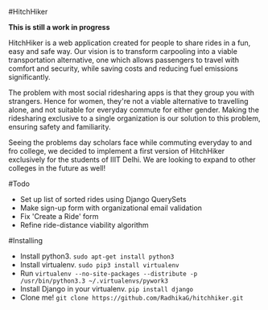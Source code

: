 #HitchHiker

**This is still a work in progress**

HitchHiker is a web application created for people to share rides in a fun, easy and safe way. Our vision is to transform carpooling into a viable transportation alternative, one which allows passengers to travel with comfort and security, while saving costs and reducing fuel emissions significantly.

The problem with most social ridesharing apps is that they group you with strangers. Hence for women, they're not a viable alternative to travelling alone, and not suitable for everyday commute for either gender. Making the ridesharing exclusive to a single organization is our solution to this problem, ensuring safety and familiarity.

Seeing the problems day scholars face while commuting everyday to and fro college, we decided to implement a first version of HitchHiker exclusively for the students of IIIT Delhi. We are looking to expand to other colleges in the future as well!

#Todo
* Set up list of sorted rides using Django QuerySets
* Make sign-up form with organizational email validation
* Fix 'Create a Ride' form
* Refine ride-distance viability algorithm

#Installing
* Install python3. `sudo apt-get install python3`
* Install virtualenv. `sudo pip3 install virtualenv`
* Run `virtualenv --no-site-packages --distribute -p /usr/bin/python3.3 ~/.virtualenvs/pywork3`
* Install Django in your virtualenv. `pip install django`
* Clone me! `git clone https://github.com/RadhikaG/hitchhiker.git`
